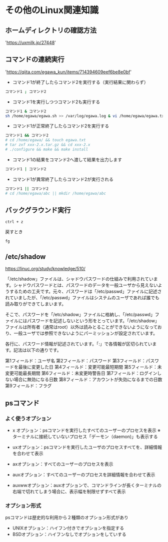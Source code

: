 # その他のLinux関連知識

## ホームディレクトリの確認方法

'https://uxmilk.jp/27448'

## コマンドの連続実行

'https://qiita.com/egawa_kun/items/714394609eef6be8e0bf'

* コマンド1が終了したらコマンド2を実行する（実行結果に関わらず）
```bash
コマンド1 ; コマンド2
```

* コマンド1を実行しつつコマンド2も実行する
```bash
コマンド1 & コマンド2
sh /home/egawa/egawa.sh >> /var/log/egawa.log & vi /home/egawa/egawa.txt
```

* コマンド1が正常終了したらコマンド2を実行する
```bash
コマンド1 && コマンド2
# cd /home/egawa/ && touch egawa.txt
# tar zxf xxx-2.x.tar.gz && cd xxx-2.x
# ./configure && make && make install
```

* コマンド1の結果をコマンド2へ渡して結果を出力します
```bash
コマンド1 | コマンド2
```

* コマンド1が異常終了したらコマンド2が実行される
```bash
コマンド1 || コマンド2
# cd /home/egawa/abc || mkdir /home/egawa/abc
```

## バックグラウンド実行
```
ctrl + z
```

戻すとき
```
fg
```

## /etc/shadow

https://linuc.org/study/knowledge/510/

「/etc/shadow」ファイルは、シャドウパスワードの仕組みで利用されています。シャドウパスワードとは、パスワードのデータを一般ユーザから見えないようするための工夫です。元々、パスワードは「/etc/passwd」ファイルに記述されていましたが、「/etc/passwd」ファイルはシステムのユーザであれば誰でも読み取りができてしまいます。

そこで、パスワードを「/etc/shadow」ファイルに格納し、「/etc/passwd」ファイルにはパスワードを記述しないという形をとっています。「/etc/shadow」ファイルは所有者（通常はroot）以外は読みとることができないようになっており、一般ユーザでは参照できないようにパーミッションが設定されています。

各行に、パスワード情報が記述されています。「:」で各情報が区切られています。記法は以下の通りです。

第1フィールド：ユーザ名
第2フィールド：パスワード
第3フィールド：パスワードを最後に変更した日
第4フィールド：変更可能最短期間
第5フィールド：未変更可能最長期間
第6フィールド：未変更時警告日
第7フィールド：ログインしない場合に無効になる日数
第8フィールド：アカウントが失効になるまでの日数
第9フィールド：フラグ

## psコマンド

### よく使うオプション

* x オプション：psコマンドを実行したすべてのユーザーのプロセスを表示
  ※ ターミナルに接続していないプロセス「デーモン（daemon)」も表示する

* uxオプション：psコマンドを実行したユーザのプロセスすべてを、詳細情報を合わせて表示
* axオプション：すべてのユーザーのプロセスを表示
* auxオプション：すべてのユーザーのプロセスを詳細情報を合わせて表示
* auxwwオプション：auxオプションで、コマンドラインが長くターミナルの右端で切れてしまう場合に、表示幅を制限せずすべて表示

### オプション形式

psコマンドは歴史的な利用から２種類のオプション形式があり

* UNIXオプション：ハイフン付きでオプションを指定する
* BSDオプション：ハイフンなしでオプションをしていする
